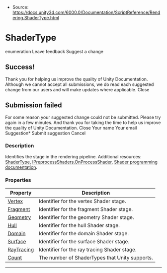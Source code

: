* Source: https://docs.unity3d.com/6000.0/Documentation/ScriptReference/Rendering.ShaderType.html

# ShaderType
enumeration
Leave feedback
Suggest a change
## Success!
Thank you for helping us improve the quality of Unity Documentation. Although we cannot accept all submissions, we do read each suggested change from our users and will make updates where applicable.
Close
## Submission failed
For some reason your suggested change could not be submitted. Please <a>try again</a> in a few minutes. And thank you for taking the time to help us improve the quality of Unity Documentation.
Close
Your name Your email Suggestion* Submit suggestion
Cancel
### Description
Identifies the stage in the rendering pipeline.
Additional resources: [ShaderType](https://docs.unity3d.com/6000.0/Documentation/ScriptReference/Rendering.ShaderType.html), [IPreprocessShaders.OnProcessShader](https://docs.unity3d.com/6000.0/Documentation/ScriptReference/Build.IPreprocessShaders.OnProcessShader.html), [Shader programming documentation](https://docs.unity3d.com/6000.0/Documentation/Manual/SL-ShaderPrograms.html). 
### Properties
Property | Description  
---|---  
[Vertex](https://docs.unity3d.com/6000.0/Documentation/ScriptReference/Rendering.ShaderType.Vertex.html) | Identifier for the vertex Shader stage.  
[Fragment](https://docs.unity3d.com/6000.0/Documentation/ScriptReference/Rendering.ShaderType.Fragment.html) | Identifier for the fragment Shader stage.  
[Geometry](https://docs.unity3d.com/6000.0/Documentation/ScriptReference/Rendering.ShaderType.Geometry.html) | Identifier for the geometry Shader stage.  
[Hull](https://docs.unity3d.com/6000.0/Documentation/ScriptReference/Rendering.ShaderType.Hull.html) | Identifier for the hull Shader stage.  
[Domain](https://docs.unity3d.com/6000.0/Documentation/ScriptReference/Rendering.ShaderType.Domain.html) | Identifier for the domain Shader stage.  
[Surface](https://docs.unity3d.com/6000.0/Documentation/ScriptReference/Rendering.ShaderType.Surface.html) | Identifier for the surface Shader stage.  
[RayTracing](https://docs.unity3d.com/6000.0/Documentation/ScriptReference/Rendering.ShaderType.RayTracing.html) | Identifier for the ray tracing Shader stage.  
[Count](https://docs.unity3d.com/6000.0/Documentation/ScriptReference/Rendering.ShaderType.Count.html) | The number of ShaderTypes that Unity supports.  
* * *
